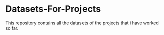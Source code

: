 # Datasets-For-Projects
This repository contains all the datasets of the projects that i have worked so far.

